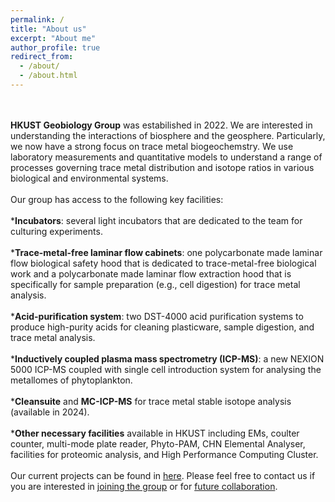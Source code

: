 ```yaml
---
permalink: /
title: "About us"
excerpt: "About me"
author_profile: true
redirect_from: 
  - /about/
  - /about.html
---
```

<br/><br/>
**HKUST Geobiology Group** was estabilished in 2022. We are interested in understanding the interactions of biosphere and the geosphere. Particularly, we now have a strong focus on trace metal biogeochemstry. We use laboratory measurements and quantitative models to understand a range of processes governing trace metal distribution and isotope ratios in various biological and environmental systems. 
<br/>
<br/>
Our group has access to the following key facilities:
<br/><br/>
***Incubators**: several light incubators that are dedicated to the team for culturing experiments.
<br/><br/>
***Trace-metal-free laminar flow cabinets**: one polycarbonate made laminar flow biological safety hood that is dedicated to trace-metal-free biological work and a polycarbonate made laminar flow extraction hood that is specifically for sample preparation (e.g., cell digestion) for trace metal analysis.
<br/><br/>
***Acid-purification system**: two DST-4000 acid purification systems to produce high-purity acids for cleaning plasticware, sample digestion, and trace metal analysis.
<br/><br/>
***Inductively coupled plasma mass spectrometry (ICP-MS)**: a new NEXION 5000 ICP-MS coupled with single cell introduction system for analysing the metallomes of phytoplankton.
<br/><br/>
***Cleansuite** and **MC-ICP-MS** for trace metal stable isotope analysis (available in 2024).
<br/><br/>
***Other necessary facilities** available in HKUST including EMs, coulter counter, multi-mode plate reader, Phyto-PAM, CHN Elemental Analyser, facilities for proteomic analysis, and High Performance Computing Cluster.
<br/><br/>
Our current projects can be found in [here](research.md). Please feel free to contact us if you are interested in [joining the group](joinus.md) or for [future collaboration](mailto:qiongz@ust.hk).  


